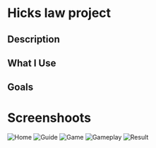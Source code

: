 # Hicks law project

<h2>Description</h2>

<h2>What I Use</h2>

<h2>Goals</h2>

# Screenshoots
![Home](https://user-images.githubusercontent.com/84588706/152720377-f600cdc0-1989-40c8-8384-cc2d78e0af4c.jpg)
![Guide](https://user-images.githubusercontent.com/84588706/152720409-4e60ab1d-2519-43fc-a10a-1bce93cafb60.jpg)
![Game](https://user-images.githubusercontent.com/84588706/152720426-887c7bdc-2047-4c16-b789-3ffeb67fc3f9.jpg)
![Gameplay](https://user-images.githubusercontent.com/84588706/152720442-530e5bb7-44b7-45ae-8b3b-aada6631267b.jpg)
![Result](https://user-images.githubusercontent.com/84588706/152720465-a805d010-22ad-4e30-9243-4bcd2dba3f95.jpg)
